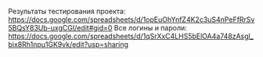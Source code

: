 Результаты тестирования проекта: https://docs.google.com/spreadsheets/d/1opEuOhYnfZ4K2c3uS4nPeFfRrSv5BQsY83Ub-uxgCGI/edit#gid=0
Все логины и пароли: https://docs.google.com/spreadsheets/d/1qSrXxC4LHS5bElOA4a748zAsgl_bix8Rh1npu1GK9vk/edit?usp=sharing

